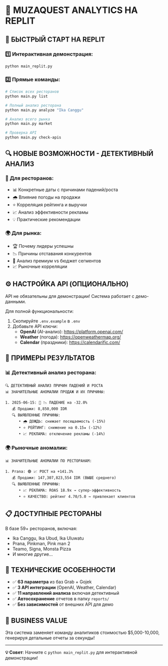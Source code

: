# 🎯 MUZAQUEST ANALYTICS НА REPLIT

## 🚀 БЫСТРЫЙ СТАРТ НА REPLIT

### 1️⃣ Интерактивная демонстрация:
```bash
python main_replit.py
```

### 2️⃣ Прямые команды:
```bash
# Список всех ресторанов
python main.py list

# Полный анализ ресторана
python main.py analyze "Ika Canggu"

# Анализ всего рынка  
python main.py market

# Проверка API
python main.py check-apis
```

## 🔍 НОВЫЕ ВОЗМОЖНОСТИ - ДЕТЕКТИВНЫЙ АНАЛИЗ

### 🏪 Для ресторанов:
- 📊 Конкретные даты с причинами падений/роста
- 🌧️ Влияние погоды на продажи
- ⭐ Корреляция рейтинга и выручки
- 📈 Анализ эффективности рекламы
- 💡 Практические рекомендации

### 🌍 Для рынка:
- 🏆 Почему лидеры успешны
- 📉 Причины отставания конкурентов
- 💎 Анализ премиум vs бюджет сегментов
- 📈 Рыночные корреляции

## ⚙️ НАСТРОЙКА API (ОПЦИОНАЛЬНО)

API не обязательны для демонстрации! Система работает с демо-данными.

Для полной функциональности:
1. Скопируйте `.env.example` в `.env`
2. Добавьте API ключи:
   - **OpenAI** (AI-анализ): https://platform.openai.com/
   - **Weather** (погода): https://openweathermap.org/
   - **Calendar** (праздники): https://calendarific.com/

## 🎯 ПРИМЕРЫ РЕЗУЛЬТАТОВ

### 📊 Детективный анализ ресторана:
```
🔍 ДЕТЕКТИВНЫЙ АНАЛИЗ ПРИЧИН ПАДЕНИЙ И РОСТА
📊 ЗНАЧИТЕЛЬНЫЕ АНОМАЛИИ ПРОДАЖ И ИХ ПРИЧИНЫ:

1. 2025-06-15: 🔴 📉 ПАДЕНИЕ на -32.0%
   💰 Продажи: 8,850,000 IDR
   🔍 ВЫЯВЛЕННЫЕ ПРИЧИНЫ:
      • 🌧️ ДОЖДЬ: снижает посещаемость (-15%)
      • ⭐ РЕЙТИНГ: снижение на 0.15★ (-12%)  
      • 📈 РЕКЛАМА: отключение рекламы (-14%)
```

### 🌍 Рыночные аномалии:
```
📊 ЗНАЧИТЕЛЬНЫЕ АНОМАЛИИ ПО РЕСТОРАНАМ:

1. Prana: 🟢 📈 РОСТ на +141.3%
   💰 Продажи: 147,307,823,554 IDR (ВЫШЕ среднего)
   🔍 ВЫЯВЛЕННЫЕ ПРИЧИНЫ:
      • 📈 РЕКЛАМА: ROAS 18.9x → супер-эффективность
      • ⭐ КАЧЕСТВО: рейтинг 4.70/5.0 → привлекает клиентов
```

## 📋 ДОСТУПНЫЕ РЕСТОРАНЫ

В базе 59+ ресторанов, включая:
- Ika Canggu, Ika Ubud, Ika Uluwatu
- Prana, Pinkman, Pink man 2
- Teamo, Signa, Monsta Pizza
- И многие другие...

## 🔬 ТЕХНИЧЕСКИЕ ОСОБЕННОСТИ

- ✅ **63 параметра** из баз Grab + Gojek
- ✅ **3 API интеграции** (OpenAI, Weather, Calendar)
- ✅ **11 направлений анализа** включая детективный
- ✅ **Автосохранение** отчетов в папку `reports/`
- ✅ **Без зависимостей** от внешних API для демо

## 🎯 BUSINESS VALUE

Эта система заменяет команду аналитиков стоимостью $5,000-10,000, 
генерируя детальные отчеты за секунды!

---

**💡 Совет**: Начните с `python main_replit.py` для интерактивной демонстрации!